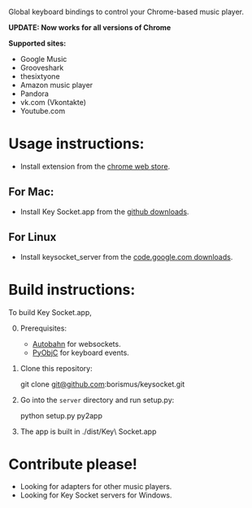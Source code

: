 Global keyboard bindings to control your Chrome-based music player.

**UPDATE: Now works for all versions of Chrome**

**Supported sites:**
   * Google Music
   * Grooveshark
   * thesixtyone
   * Amazon music player
   * Pandora
   * vk.com (Vkontakte)
   * Youtube.com

# Usage instructions:

+ Install extension from the [chrome web store][crx].

## For Mac:
+ Install Key Socket.app from the [github downloads][app].

## For Linux
+ Install keysocket_server from the [code.google.com downloads][linuxapp].

# Build instructions:

To build Key Socket.app,

0. Prerequisites:

    * [Autobahn](https://github.com/oberstet/Autobahn/) for websockets.
    * [PyObjC](http://pyobjc.sourceforge.net) for keyboard events.

1. Clone this repository:

    git clone git@github.com:borismus/keysocket.git

2. Go into the `server` directory and run setup.py:

    python setup.py py2app

3. The app is built in ./dist/Key\ Socket.app

# Contribute please!

* Looking for adapters for other music players.
* Looking for Key Socket servers for Windows.

[crx]: https://chrome.google.com/webstore/detail/fphfgdknbpakeedbaenojjdcdoajihik
[app]: https://github.com/downloads/borismus/keysocket/KeySocket.zip
[linuxapp]: https://keysocket-server.googlecode.com/files/keyserver.bz2
